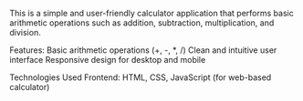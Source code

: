 This is a simple and user-friendly calculator application that performs basic arithmetic operations such as addition, subtraction, multiplication, and division.

Features:
Basic arithmetic operations (+, -, *, /)
Clean and intuitive user interface
Responsive design for desktop and mobile

Technologies Used
Frontend: HTML, CSS, JavaScript (for web-based calculator)

